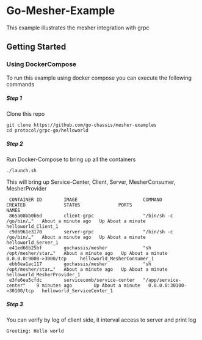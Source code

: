 # Go-Mesher-Example

This example illustrates the mesher integration with grpc 


## Getting Started

### Using DockerCompose

To run this example using docker compose you can execute the following commands

##### Step 1
Clone this repo
```
git clone https://github.com/go-chassis/mesher-examples
cd protocol/grpc-go/helloworld
```

##### Step 2
Run Docker-Compose to bring up all the containers
```
./launch.sh
```
This will bring up Service-Center, Client, Server, MesherConsumer, MesherProvider

```
 CONTAINER ID        IMAGE                        COMMAND                  CREATED              STATUS              PORTS                      NAMES
 865a08bb0b6d        client-grpc                  "/bin/sh -c /go/bin/…"   About a minute ago   Up About a minute                              helloworld_Client_1
 c9d6961e3170        server-grpc                  "/bin/sh -c /go/bin/…"   About a minute ago   Up About a minute                              helloworld_Server_1
 e41ed66b25bf        gochassis/mesher             "sh /opt/mesher/star…"   About a minute ago   Up About a minute   0.0.0.0:9000->3000/tcp     helloworld_MesherConsumer_1
 ebb6ea1ac117        gochassis/mesher             "sh /opt/mesher/star…"   About a minute ago   Up About a minute                              helloworld_MesherProvider_1
 e3fe6ea5cfdc        servicecomb/service-center   "/app/service-center"    9 minutes ago        Up About a minute   0.0.0.0:30100->30100/tcp   helloworld_ServiceCenter_1
```

##### Step 3
You can verify by log of client side, it interval access to server and print log
```
Greeting: Hello world
```

